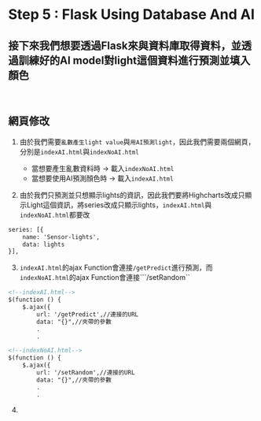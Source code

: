 # Step 5 : Flask Using Database And AI
## 接下來我們想要透過Flask來與資料庫取得資料，並透過訓練好的AI model對light這個資料進行預測並填入顏色
<br>

## 網頁修改

1. 由於我們需要```亂數產生light value```與```用AI預測light```，因此我們需要兩個網頁，分別是```indexAI.html```與```indexNoAI.html```
    * 當想要產生亂數資料時 -> 載入```indexNoAI.html```
    * 當想要使用AI預測顏色時 -> 載入```indexAI.html```

2. 由於我們只預測並只想顯示lights的資訊，因此我們要將Highcharts改成只顯示Light這個資訊，將series改成只顯示lights，```indexAI.html```與```indexNoAI.html```都要改
```html
series: [{
    name: 'Sensor-lights',
    data: lights
}],
```

3. ```indexAI.html```的ajax Function會連接```/getPredict```進行預測，而```indexNoAI.html```的ajax Function會連接```/setRandom``
```html
<!--indexAI.html-->
$(function () {
    $.ajax({									  
        url: '/getPredict',//連接的URL	  
        data: "{}",//夾帶的參數
        .
        .
```
```html
<!--indexNoAI.html-->
$(function () {
    $.ajax({									  
        url: '/setRandom',//連接的URL	  
        data: "{}",//夾帶的參數
        .
        .
```
4. 
